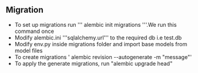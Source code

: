 ## Migration

- To set up migrations run ''' alembic init migrations '''.We run this command once
- Modify alembic.ini '''sqlalchemy.url''' to the required db i.e test.db
- Modify env.py inside migrations folder and import base models from model files
- To create migrations ' alembic revision --autogenerate -m "message"'
- To apply the generate migrations, run "alembic upgrade head"
